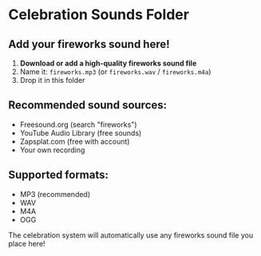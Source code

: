 # Celebration Sounds Folder

## Add your fireworks sound here!

1. **Download or add a high-quality fireworks sound file**
2. Name it: `fireworks.mp3` (or `fireworks.wav` / `fireworks.m4a`)
3. Drop it in this folder

## Recommended sound sources:
- Freesound.org (search "fireworks")
- YouTube Audio Library (free sounds)
- Zapsplat.com (free with account)
- Your own recording

## Supported formats:
- MP3 (recommended)
- WAV
- M4A
- OGG

The celebration system will automatically use any fireworks sound file you place here!